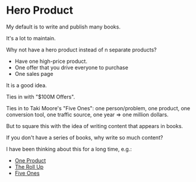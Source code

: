 # Hero Product

My default is to write and publish many books.

It's a lot to maintain.

Why not have a hero product instead of n separate products?

* Have one high-price product.
* One offer that you drive everyone to purchase
* One sales page

It is a good idea.

Ties in with "$100M Offers".

Ties in to Taki Moore's "Five Ones":  one person/problem, one product, one conversion tool, one traffic source, one year => one million dollars.

But to square this with the idea of writing content that appears in books.

If you don't have a series of books, why write so much content?

I have been thinking about this for a long time, e.g.:

* [One Product](https://www.jamesschramko.com/sales-marketing-profit/6-one-product)
* [The Roll Up](https://www.jamesschramko.com/sales-marketing-profit/12-the-roll-up)
* [Five Ones](https://www.jamesschramko.com/sales-marketing-profit/17-five-ones)


